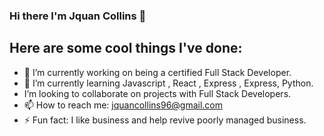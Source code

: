 ### Hi there I'm Jquan Collins 👋



##                             Here are some cool things I've done:

- 🔭 I’m currently working on being a certified Full Stack Developer.
- 🌱 I’m currently learning Javascript , React , Express , Express, Python.
- I’m looking to collaborate on projects with Full Stack Developers.
- 📫 How to reach me: jquancollins96@gmail.com
- ⚡ Fun fact: I like business and help revive poorly managed business.

